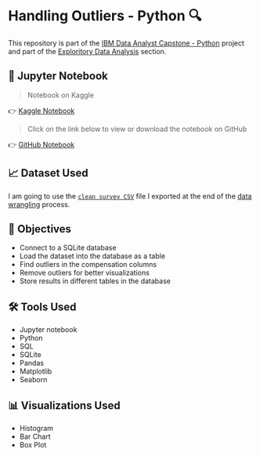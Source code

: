 # Handling Outliers - Python 🔍

<p>This repository is part of the <a href = 'https://github.com/FaiLuReH3Ro/ibm-da-capstone-py'>IBM Data Analyst Capstone - Python</a> project and part of the <a href = 'https://github.com/FaiLuReH3Ro/ibm-da-capstone-py?tab=readme-ov-file#exploratory-data'>Exploritory Data Analysis</a> section.</p>

## 📓 Jupyter Notebook

> Notebook on Kaggle

👉 [Kaggle Notebook](https://www.kaggle.com/code/failureh3ro/handling-outliers-python/notebook)

> Click on the link below to view or download the notebook on GitHub

👉 [GitHub Notebook](https://github.com/FaiLuReH3Ro/outliers-py/blob/main/Handling_Outliers.ipynb)

## 📈 Dataset Used

I am going to use the [`clean survey CSV`](https://www.kaggle.com/datasets/failureh3ro/stack-overflow-survey-2024-cleaned-data) file I exported at the end of the [data wrangling](https://github.com/FaiLuReH3Ro/data-wrangling-py) process.

## 🚀 Objectives

* Connect to a SQLite database
* Load the dataset into the database as a table
* Find outliers in the compensation columns
* Remove outliers for better visualizations
* Store results in different tables in the database

## 🛠️ Tools Used

* Jupyter notebook
* Python
* SQL
* SQLite
* Pandas
* Matplotlib
* Seaborn

## 📊 Visualizations Used

* Histogram
* Bar Chart
* Box Plot
